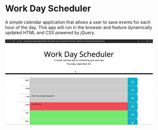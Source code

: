 # Work Day Scheduler

 A simple calendar application that allows a user to save events for each hour of the day. This app will run in the browser and feature dynamically updated HTML and CSS powered by jQuery.

![A user clicks on slots on the color-coded calendar and edits the events.](./assets/05-third-party-apis-homework-demo.gif)

